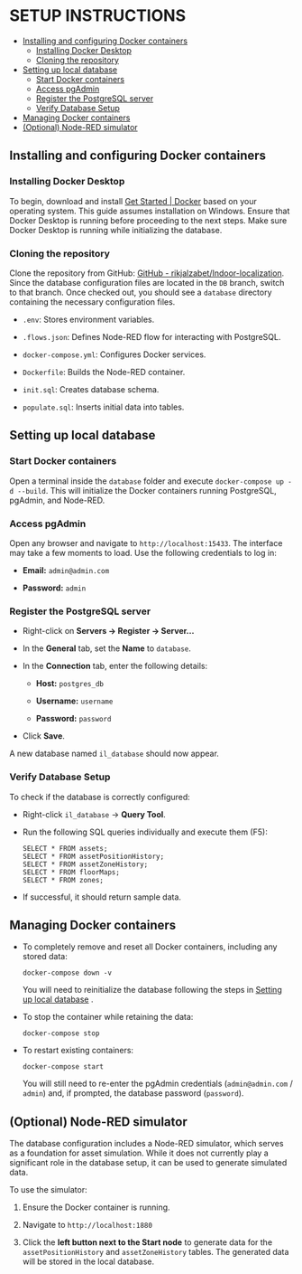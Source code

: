 # SETUP INSTRUCTIONS

- [Installing and configuring Docker containers](#installing-and-configuring-docker-containers)
  - [Installing Docker Desktop](#installing-docker-desktop)
  - [Cloning the repository](#cloning-the-repository)
- [Setting up local database](#setting-up-local-database)
  - [Start Docker containers](#start-docker-containers)
  - [Access pgAdmin](#access-pgadmin)
  - [Register the PostgreSQL server](#register-the-postgresql-server)
  - [Verify Database Setup](#verify-database-setup)
- [Managing Docker containers](#managing-docker-containers)
- [(Optional) Node-RED simulator](#optional-node-red-simulator)


## Installing and configuring Docker containers

### Installing Docker Desktop

To begin, download and install [Get Started | Docker](https://www.docker.com/get-started/) based on your operating system. This guide assumes installation on Windows. Ensure that Docker Desktop is running before proceeding to the next steps. Make sure Docker Desktop is running while initializing the database.



### Cloning the repository

Clone the repository from GitHub: [GitHub - rikjalzabet/Indoor-localization](https://github.com/rikjalzabet/Indoor-localization). Since the database configuration files are located in the `DB` branch, switch to that branch. Once checked out, you should see a `database` directory containing the necessary configuration files.

- `.env`: Stores environment variables.
    
- `.flows.json`: Defines Node-RED flow for interacting with PostgreSQL.
    
- `docker-compose.yml`: Configures Docker services.
    
- `Dockerfile`: Builds the Node-RED container.
    
- `init.sql`: Creates database schema.
    
- `populate.sql`: Inserts initial data into tables.
    

## Setting up local database

### Start Docker containers

Open a terminal inside the `database` folder and execute `docker-compose up -d --build`. This will initialize the Docker containers running PostgreSQL, pgAdmin, and Node-RED.


### Access pgAdmin

Open any browser and navigate to `http://localhost:15433`. The interface may take a few moments to load. Use the following credentials to log in:

- **Email:** `admin@admin.com`
    
- **Password:** `admin`
    

### Register the PostgreSQL server

- Right-click on **Servers → Register → Server...**
    
- In the **General** tab, set the **Name** to `database`.

- In the **Connection** tab, enter the following details:
    
    - **Host:** `postgres_db`
        
    - **Username:** `username`
        
    - **Password:** `password`
        
- Click **Save**.
    
A new database named `il_database` should now appear.



### Verify Database Setup

To check if the database is correctly configured:

- Right-click `il_database` → **Query Tool**.
    
- Run the following SQL queries individually and execute them (F5):
        
    ```
    SELECT * FROM assets;
    SELECT * FROM assetPositionHistory;
    SELECT * FROM assetZoneHistory;
    SELECT * FROM floorMaps;
    SELECT * FROM zones;
    ```
        
- If successful, it should return sample data.

    
## Managing Docker containers

- To completely remove and reset all Docker containers, including any stored data:
    
     ```docker-compose down -v ```
    
    You will need to reinitialize the database following the steps in [Setting up local database]() .
    
- To stop the container while retaining the data:
    
     ```docker-compose stop ```
    
- To restart existing containers:
    
     ```docker-compose start ```
    
    You will still need to re-enter the pgAdmin credentials (`admin@admin.com` / `admin`) and, if prompted, the database password (`password`).
    

## (Optional) Node-RED simulator

The database configuration includes a Node-RED simulator, which serves as a foundation for asset simulation. While it does not currently play a significant role in the database setup, it can be used to generate simulated data.

To use the simulator:

1. Ensure the Docker container is running. 

2. Navigate to `http://localhost:1880`

3. Click the **left button next to the Start node** to generate data for the `assetPositionHistory` and `assetZoneHistory` tables. The generated data will be stored in the local database.
